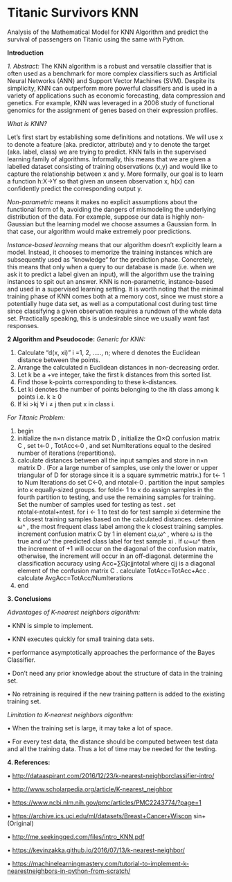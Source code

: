 # Titanic Survivors KNN

Analysis of the Mathematical Model for KNN Algorithm and predict the survival of passengers on Titanic using the same with Python.

**Introduction**

*1. Abstract:*
The KNN algorithm is a robust and versatile classifier that is often used as a benchmark
for more complex classifiers such as Artificial Neural Networks (ANN) and Support Vector
Machines (SVM). Despite its simplicity, KNN can outperform more powerful classifiers and
is used in a variety of applications such as economic forecasting, data compression and
genetics. For example, KNN was leveraged in a 2006 study of functional genomics for the
assignment of genes based on their expression profiles.

*What is KNN?*

Let’s first start by establishing some definitions and notations. We will use x to denote a
feature (aka. predictor, attribute) and y to denote the target (aka. label, class) we are
trying to predict.
KNN falls in the supervised learning family of algorithms. Informally, this means that we
are given a labelled dataset consisting of training observations (x,y) and would like to
capture the relationship between x and y. More formally, our goal is to learn a function
h:X→Y so that given an unseen observation x, h(x) can confidently predict the
corresponding output y.

*Non-parametric* means it makes no explicit assumptions about the functional form of h,
avoiding the dangers of mismodeling the underlying distribution of the data. For example,
suppose our data is highly non-Gaussian but the learning model we choose assumes a
Gaussian form. In that case, our algorithm would make extremely poor predictions.

*Instance-based learning* means that our algorithm doesn’t explicitly learn a model.
Instead, it chooses to memorize the training instances which are subsequently used as
“knowledge” for the prediction phase. Concretely, this means that only when a query to
our database is made (i.e. when we ask it to predict a label given an input), will the
algorithm use the training instances to spit out an answer.
KNN is non-parametric, instance-based and used in a supervised learning setting.
It is worth noting that the minimal training phase of KNN comes both at a memory cost,
since we must store a potentially huge data set, as well as a computational cost during
test time since classifying a given observation requires a rundown of the whole data set.
Practically speaking, this is undesirable since we usually want fast responses.


**2 Algorithm and Pseudocode:**
*Generic for KNN:*
1. Calculate “d(x, xi)” i =1, 2, ….., n; where d denotes the Euclidean distance between
the points.
2. Arrange the calculated n Euclidean distances in non-decreasing order.
3. Let k be a +ve integer, take the first k distances from this sorted list.
4. Find those k-points corresponding to these k-distances.
5. Let ki denotes the number of points belonging to the ith class among k points i.e. k ≥ 0
6. If ki >kj ∀ i ≠ j then put x in class i.

*For Titanic Problem:*
1. begin
2. initialize the n×n distance matrix D , initialize the Ω×Ω confusion matrix C , set t←0
, TotAcc←0 , and set NumIterations equal to the desired number of iterations (repartitions).
3. calculate distances between all the input samples and store in n×n matrix D . (For a
large number of samples, use only the lower or upper triangular of D for storage
since it is a square symmetric matrix.)
for t← 1 to Num Iterations do
set C←0, and ntotal←0 .
partition the input samples into κ equally-sized groups.
for fold← 1 to κ do
assign samples in the fourth partition to testing, and use the remaining
samples for training. Set the number of samples used for testing as test .
set ntotal←ntotal+ntest.
for i ← 1 to test do
for test sample xi determine the k closest training samples based on the
calculated distances. determine ω^ , the most frequent class label among the k
closest training samples.
increment confusion matrix C by 1 in element cω,ω^ , where ω is the true
and ω^ the predicted class label for test sample xi . If ω=ω^ then the increment of +1
will occur on the diagonal of the confusion matrix, otherwise, the increment will
occur in an off-diagonal.
determine the classification accuracy using Acc=∑Ωjcjjntotal where cjj is a
diagonal element of the confusion matrix C .
calculate TotAcc=TotAcc+Acc .
calculate AvgAcc=TotAcc/NumIterations
4. end


 **3. Conclusions**
 
*Advantages of K-nearest neighbors algorithm:*

• KNN is simple to implement.

• KNN executes quickly for small training data sets.

• performance asymptotically approaches the performance of the Bayes Classifier.

• Don’t need any prior knowledge about the structure of data in the training set.

• No retraining is required if the new training pattern is added to the existing
training set.

*Limitation to K-nearest neighbors algorithm:*

• When the training set is large, it may take a lot of space.

• For every test data, the distance should be computed between test data and all
the training data. Thus a lot of time may be needed for the testing.

**4. References:**

• http://dataaspirant.com/2016/12/23/k-nearest-neighborclassifier-intro/

• http://www.scholarpedia.org/article/K-nearest_neighbor

• https://www.ncbi.nlm.nih.gov/pmc/articles/PMC2243774/?page=1

• https://archive.ics.uci.edu/ml/datasets/Breast+Cancer+Wiscon
sin+(Original)

• http://me.seekingqed.com/files/intro_KNN.pdf

• https://kevinzakka.github.io/2016/07/13/k-nearest-neighbor/

• https://machinelearningmastery.com/tutorial-to-implement-k-nearestneighbors-in-python-from-scratch/
